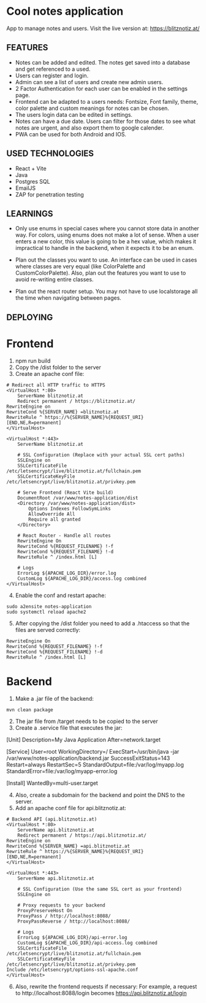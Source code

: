 # Cool notes application

App to manage notes and users. Visit the live version at: https://blitznotiz.at/

## FEATURES

- Notes can be added and edited. The notes get saved into a database and get referenced to a used.
- Users can register and login.
- Admin can see a list of users and create new admin users.
- 2 Factor Authentication for each user can be enabled in the settings page.
- Frontend can be adapted to a users needs: Fontsize, Font family, theme, color palette and custom meanings for notes can be chosen.
- The users login data can be edited in settings.
- Notes can have a due date. Users can filter for those dates to see what notes are urgent, and also export them to google calender.
- PWA can be used for both Android and IOS.

## USED TECHNOLOGIES

- React + Vite
- Java
- Postgres SQL
- EmailJS
- ZAP for penetration testing

## LEARNINGS

- Only use enums in special cases where you cannot store data in another way. For colors, using enums does not make a lot of sense. When a user enters a new color, this value is going to be a hex value, which makes it impractical to handle in the backend, when it expects it to be an enum.

- Plan out the classes you want to use. An interface can be used in cases where classes are very equal (like ColorPalette and CustomColorPalette). Also, plan out the features you want to use to avoid re-writing entire classes.

- Plan out the react router setup. You may not have to use localstorage all the time when navigating between pages.

## DEPLOYING

# Frontend

1. npm run build
2. Copy the /dist folder to the server
3. Create an apache conf file:

```
# Redirect all HTTP traffic to HTTPS
<VirtualHost *:80>
    ServerName blitznotiz.at
    Redirect permanent / https://blitznotiz.at/
RewriteEngine on
RewriteCond %{SERVER_NAME} =blitznotiz.at
RewriteRule ^ https://%{SERVER_NAME}%{REQUEST_URI} [END,NE,R=permanent]
</VirtualHost>

<VirtualHost *:443>
    ServerName blitznotiz.at

    # SSL Configuration (Replace with your actual SSL cert paths)
    SSLEngine on
    SSLCertificateFile /etc/letsencrypt/live/blitznotiz.at/fullchain.pem
    SSLCertificateKeyFile /etc/letsencrypt/live/blitznotiz.at/privkey.pem

    # Serve Frontend (React Vite build)
    DocumentRoot /var/www/notes-application/dist
    <Directory /var/www/notes-application/dist>
        Options Indexes FollowSymLinks
        AllowOverride All
        Require all granted
    </Directory>

    # React Router - Handle all routes
    RewriteEngine On
    RewriteCond %{REQUEST_FILENAME} !-f
    RewriteCond %{REQUEST_FILENAME} !-d
    RewriteRule ^ /index.html [L]

    # Logs
    ErrorLog ${APACHE_LOG_DIR}/error.log
    CustomLog ${APACHE_LOG_DIR}/access.log combined
</VirtualHost>
```

4. Enable the conf and restart apache:

```
sudo a2ensite notes-application
sudo systemctl reload apache2
```

5. After copying the /dist folder you need to add a .htaccess so that the files are served correctly:

```
RewriteEngine On
RewriteCond %{REQUEST_FILENAME} !-f
RewriteCond %{REQUEST_FILENAME} !-d
RewriteRule ^ /index.html [L]
```

# Backend

1. Make a .jar file of the backend:

```
mvn clean package
```

2. The jar file from /target needs to be copied to the server
3. Create a .service file that executes the jar:

[Unit]
Description=My Java Application
After=network.target

[Service]
User=root
WorkingDirectory=/
ExecStart=/usr/bin/java -jar /var/www/notes-application/backend.jar
SuccessExitStatus=143
Restart=always
RestartSec=5
StandardOutput=file:/var/log/myapp.log
StandardError=file:/var/log/myapp-error.log

[Install]
WantedBy=multi-user.target

4. Also, create a subdomain for the backend and point the DNS to the server.
5. Add an apache conf file for api.blitznotiz.at:

```
# Backend API (api.blitznotiz.at)
<VirtualHost *:80>
    ServerName api.blitznotiz.at
    Redirect permanent / https://api.blitznotiz.at/
RewriteEngine on
RewriteCond %{SERVER_NAME} =api.blitznotiz.at
RewriteRule ^ https://%{SERVER_NAME}%{REQUEST_URI} [END,NE,R=permanent]
</VirtualHost>

<VirtualHost *:443>
    ServerName api.blitznotiz.at

    # SSL Configuration (Use the same SSL cert as your frontend)
    SSLEngine on

    # Proxy requests to your backend
    ProxyPreserveHost On
    ProxyPass / http://localhost:8088/
    ProxyPassReverse / http://localhost:8088/

    # Logs
    ErrorLog ${APACHE_LOG_DIR}/api-error.log
    CustomLog ${APACHE_LOG_DIR}/api-access.log combined
    SSLCertificateFile /etc/letsencrypt/live/blitznotiz.at/fullchain.pem
    SSLCertificateKeyFile /etc/letsencrypt/live/blitznotiz.at/privkey.pem
Include /etc/letsencrypt/options-ssl-apache.conf
</VirtualHost>
```

6. Also, rewrite the frontend requests if necessary: For example, a request to http://localhost:8088/login becomes https://api.blitznotiz.at/login
